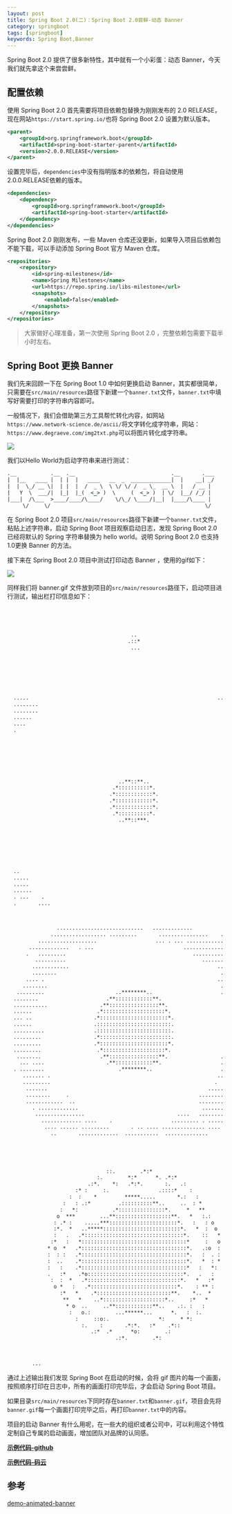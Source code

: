 ```yaml
---
layout: post
title: Spring Boot 2.0(二)：Spring Boot 2.0尝鲜-动态 Banner
category: springboot
tags: [springboot]
keywords: Spring Boot,Banner
---
```


Spring Boot 2.0 提供了很多新特性，其中就有一个小彩蛋：动态 Banner，今天我们就先拿这个来尝尝鲜。

## 配置依赖

使用 Spring Boot 2.0 首先需要将项目依赖包替换为刚刚发布的 2.0 RELEASE，现在网站`https://start.spring.io/`也将 Spring Boot 2.0 设置为默认版本。

``` xml
<parent>
	<groupId>org.springframework.boot</groupId>
	<artifactId>spring-boot-starter-parent</artifactId>
	<version>2.0.0.RELEASE</version>
</parent>
```

设置完毕后，`dependencies`中没有指明版本的依赖包，将自动使用2.0.0.RELEASE依赖的版本。

``` xml
<dependencies>
	<dependency>
		<groupId>org.springframework.boot</groupId>
		<artifactId>spring-boot-starter</artifactId>
	</dependency>
</dependencies>
```

Spring Boot 2.0 刚刚发布，一些 Maven 仓库还没更新，如果导入项目后依赖包不能下载，可以手动添加 Spring Boot 官方 Maven 仓库。

``` xml
<repositories>
	<repository>
		<id>spring-milestones</id>
		<name>Spring Milestones</name>
		<url>https://repo.spring.io/libs-milestone</url>
		<snapshots>
			<enabled>false</enabled>
		</snapshots>
	</repository>
</repositories>
```

> 大家做好心理准备，第一次使用 Spring Boot 2.0 ，完整依赖包需要下载半小时左右。


## Spring Boot 更换 Banner

我们先来回顾一下在 Spring Boot 1.0 中如何更换启动 Banner，其实都很简单，只需要在`src/main/resources`路径下新建一个`banner.txt`文件，`banner.txt`中填写好需要打印的字符串内容即可。

一般情况下，我们会借助第三方工具帮忙转化内容，如网站`https://www.network-science.de/ascii/`将文字转化成字符串，网站：`https://www.degraeve.com/img2txt.php`可以将图片转化成字符串。

![](https://ziyekudeng.github.io/assets/images/2018/springboot/hello.png)

我们以Hello World为启动字符串来进行测试：

``` xml
.__           .__  .__                               .__       .___
|  |__   ____ |  | |  |   ____   __  _  _____________|  |    __| _/
|  |  \_/ __ \|  | |  |  /  _ \  \ \/ \/ /  _ \_  __ \  |   / __ | 
|   Y  \  ___/|  |_|  |_(  <_> )  \     (  <_> )  | \/  |__/ /_/ | 
|___|  /\___  >____/____/\____/    \/\_/ \____/|__|  |____/\____ | 
     \/     \/                                                  \/ 
```

在 Spring Boot 2.0 项目`src/main/resources`路径下新建一个`banner.txt`文件，粘贴上述字符串，启动 Spring Boot 项目观察启动日志，发现 Spring Boot 2.0 已经将默认的 Spring 字符串替换为 hello world。说明 Spring Boot 2.0 也支持1.0更换 Banner 的方法。

接下来在 Spring Boot 2.0 项目中测试打印动态 Banner ，使用的gif如下：

![](https://ziyekudeng.github.io/assets/images/2018/springboot/banner.gif)

同样我们将 banner.gif 文件放到项目的`src/main/resources`路径下，启动项目进行测试，输出栏打印信息如下：

``` xml

                                    
                                                                              
                                                                              
                                        ..                                    
                                       .::*                                   
                                        ...                                   
                                                                              
                                                                              
                         
                                                                              



  .....                                                             ....      
  ........                                                            .    ...
  ........                                                                . ..
  ......                                                                  ....
  ....                                                                     ...
  .                                                                          .
                                                                              
                                                                              
                                                                              
                                                                              
                                                                              
                                                                              
                                                                              
                                    ..**::**..                                
                                  .*::::::::::*.                              
                                 .*::::::::::::*.                             
                                 .*::::::::::::*.                             
                                 .*::::::::::::*.                             
                                  .*::::::::::*.                              
                                    ..**::***.                                
                                                                              
                                                                              
                                                                              
                                                                              
                                                                              
                                                                              
                                                                              
  ..                                                                          
  .....                                                                     ..
  .....                                                                    ...
  ......                                                                ......
  . ...    .                                                             .....
  .       ....                                                             . .



                ............................   .............                  
              .................. .........       ................    .        
          ...................                   ... . ... ............        
       .............   . ...                             ...............      
      .   .........                                         ...........       
         ..........                                            ....... ....   
        ............                                                ........  
        ........                                                     ........ 
      .... .                                                        ......... 
     ........                                                        ........ 
   .........                       ..********..                      ......*..
  ........                      .**::::::::::::**.                    ........
  ...........                 .**::::::::::::::::**.                   .......
  ......                     .*::::::::::::::::::::*.                  .......
  ... ..                    .*::::::::::::::::::::::*.                 .......
  ......                    .::::::::::::::::::::::::.                 .......
  ..........                .::::::::::::::::::::::::.                ... ....
  .........                 .*:::::::::::::::::::::::.                    ....
  .........                 .*::::::::::::::::::::::*.                     ...
  .........                  .*::::::::::::::::::::*.                     ....
   ........                   .**::::::::::::::::**.                 .........
    ... ....                    .**::::::::::::**.                   .........
  . ........                        .********..                      .........
     ....... .                                                      ......*.. 
     .........                                                     .   .....  
      .......                                                    .........    
      ........     .                                          ............    
      ............  ..                                        ...........     
        . .............                                        .........      
         ................                              ....   ..........      
           ............. ....    .                   ......... . ..... .      
            .... ...... .........       . .. .... .............. ....         
              ..       .............  ...........  ..............             


                                                                              
                                                                              
                                                                              
                                ::.        .*:*                               
                             :.        *:*      *. .*:*                       
                          .:*.    *:   .*:*.       :.   .:                    
                      :* :     :.                .::::*    :                  
                    :  :    *         *****.....       *.:   :                
                  :   : .:*         .::::::::::**..     ..  : *               
                 :   *:           .*:::::::::::::::*.     *   **              
                o  ***        ...**::::::::::::::::::**.   *   :.:            
               : .* :    .....***::::::::::::::::::::::*.   :   : o           
               :*.  *   ..*****:::::::::::::::::::::::::*.   *  :  o          
               :   .   .*::::::::::::::::::::::::::::::::*.    ::   *         
              :*   :   *::::::::::::::::::::::::::::::::::*     :   o         
             * o  *   .*::::::::::::::::::::::::::::::::::*.   .:o  :         
             :  : :   .*::::::::::::::::::::::::::::::::::*.   :  . :         
             :  ..    .*::::::::::::::::::::::::::::::::::*.   *  : *         
             :   :    .*::::::::::::::::::::::::::::::::::*   :   *:          
             .   :*    .*o:::::::::::::::::::::::::::::::*.   .   :           
              :  :  *   .*::::::::::::::::::::::::::::::*.   *   :*           
               o *   :   .*::::::::::::::::::::::::::::*.    : ** :           
                 :*   *    .*::::::::::::::::::::::::**.    *..  *            
                  **   *    ..*::::::::::::::::::::*..     :*   *             
                   * o  ..     ..**::::::::::::**..    .:. :   :              
                    :   o.:        ...******...      *.   :  :.               
                      :     ::o:.                *:     * *:                  
                        :.    :       .*:*.   :*    .*::                      
                           .:*  .*      *o:        .:                         
                                   .:*.        .*:                                          
                 
        

        ...                                                                      

```

通过上述输出我们发现 Spring Boot 在启动的时候，会将 gif 图片的每一个画面，按照顺序打印在日志中，所有的画面打印完毕后，才会启动 Spring Boot 项目。

如果目录`src/main/resources`下同时存在`banner.txt`和`banner.gif`，项目会先将`banner.gif`每一个画面打印完毕之后，再打印`banner.txt`中的内容。

项目的启动 Banner 有什么用呢，在一些大的组织或者公司中，可以利用这个特性定制自己专属的启动画面，增加团队对品牌的认同感。

**[示例代码-github](https://github.com/ityouknow/spring-boot-examples)**

**[示例代码-码云](https://gitee.com/ityouknow/spring-boot-examples)**

## 参考

[demo-animated-banner](https://github.com/snicoll-demos/demo-animated-banner)  
